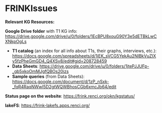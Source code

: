 # FRINKIssues

**Relevant KG Resources:**

**Google Drive folder** with T1 KG info: https://drive.google.com/drive/u/0/folders/1EcBPU8xouG90Y3e5dETBkLwCXNkpOgLs
- **T1 catalog** (an index for all info about T1s, their graphs, interviews, etc.): https://docs.google.com/spreadsheets/d/1iEK_sVCG5YekAu2NIBkVuZIXy5fzPheGmGD4_Q4XSv8/edit#gid=208728459
- **Data Sheets**: https://drive.google.com/drive/u/0/folders/1jtePJJUFp-_gb5xkoOmMJgfQBOs20izs
- **Sample queries** (from Data Sheets): https://docs.google.com/document/d/1zP_nSxk-_fqR4RaqNWwI5D2gtWQWBhosCGb6xmcJb64/edit

**Status page on the website**: https://frink.renci.org/okn/kgstatus/

**lakeFS**: https://frink-lakefs.apps.renci.org/
